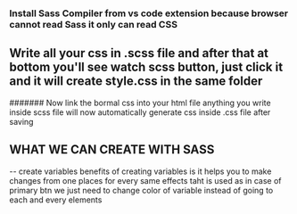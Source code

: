 ### Install Sass Compiler from vs code extension because browser cannot read Sass it only can read CSS

## Write all your css in .scss file and after that at bottom you'll see  watch scss button, just click it and it will create style.css in the same folder

####### Now link the bormal css into your html file 
anything you write inside scss file will now automatically generate css inside .css file after saving

## WHAT WE CAN CREATE WITH SASS

-- create variables
benefits of creating variables is it helps you to make changes from one places for every same effects taht is used as in case of primary btn we just need to change color of variable instead of going to each and every elements 
